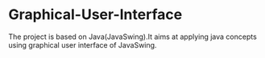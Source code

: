# Graphical-User-Interface
The project is based on Java(JavaSwing).It aims at applying java concepts using graphical user interface of JavaSwing.

